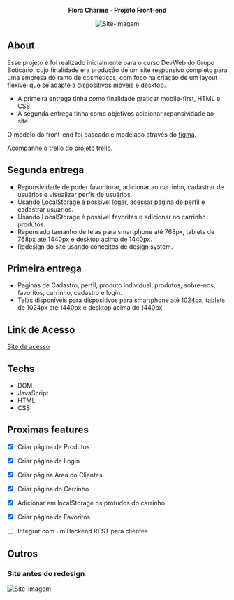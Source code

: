 <p align="center"><b>Flora Charme - Projeto Front-end</b></p>

<p align="center">
<img src="https://media0.giphy.com/media/v1.Y2lkPTc5MGI3NjExNjlpYzN5cHZvenZvcjhseW5qeTQ0eWVwcWpjbHJpd2htZXU3anRtayZlcD12MV9pbnRlcm5hbF9naWZfYnlfaWQmY3Q9Zw/iQqp6rEZxvTZjkhkaI/giphy.gif" alt="Site-imagem" />
</p>

## About

Esse projeto é foi realizado inicialmente para o curso DevWeb do Grupo Boticário, cujo finalidade era produção de um site responsivo completo para uma empresa do ramo de cosméticos, com foco na criação de um layout flexível que se adapte a dispositivos móveis e desktop. 

- A primeira entrega tinha como finalidade praticar mobile-first, HTML e CSS.
- A segunda entrega tinha como objetivos adicionar reponsividade ao site.

O modelo do front-end foi baseado e modelado através do [figma](https://www.figma.com/community/file/1378178944791719182).

Acompanhe o trello do projeto [trello](https://trello.com/b/iNi0Bn3N/flora-charma-site-cosmeticos).

## Segunda entrega

- Reponsividade de poder favoritorar, adicionar ao carrinho, cadastrar de usuários e visualizar perfis de usuários.
- Usando LocalStorage é possivel logar, acessar pagina de perfil e cadastrar usuários.
- Usando LocalStorage é possivel favoritas e adicionar no carrinho produtos.
- Repensado tamanho de telas para  smartphone até 768px, tablets de 768px até 1440px e desktop acima de 1440px.
- Redesign do site usando conceitos de design system. 

## Primeira entrega

- Paginas de Cadastro, perfil, produto individual, produtos, sobre-nos, favoritos, carrinho, cadastro e login.
- Telas disponíveis para dispositivos para smartphone até 1024px, tablets de 1024px até 1440px e desktop acima de 1440px.
## Link de Acesso

[Site de acesso](https://flora-charme-cosmeticos.vercel.app/)

## Techs

- DOM
- JavaScript
- HTML
- CSS

## Proximas features

- [x] Criar página de Produtos
- [x] Criar página de Login
- [x] Criar página Area do Clientes
- [x] Criar página do Carrinho
- [x] Adicionar em localStorage os protudos do carrinho
- [x] Criar página de Favoritos
- [ ] Integrar com um Backend REST para clientes


## Outros

### Site antes do redesign

<img src="https://media1.giphy.com/media/v1.Y2lkPTc5MGI3NjExYTc3c25nbmxzdGYweDJmZTZ4MzRidXNmYjhsc3JrcWc1amYyYWN3biZlcD12MV9pbnRlcm5hbF9naWZfYnlfaWQmY3Q9Zw/6iDlY5sKfQ8eH368b6/giphy.gif" alt="Site-imagem"/>

